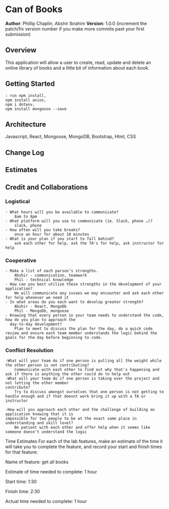 # Can of Books

**Author**: Phillip Chaplin, Abshir Ibrahim
**Version**: 1.0.0 (increment the patch/fix version number if you make more commits past your first submission)

## Overview

This application will allow a user to create, read, update and delete an online library of books and a little bit of information about each book.

## Getting Started
<!-- What are the steps that a user must take in order to build this app on their own machine and get it running? -->
    : run npm install,
    npm install axios,
    npm i dotenv,
    npm install mongoose --save


## Architecture
<!-- Provide a detailed description of the application design. What technologies (languages, libraries, etc) you're using, and any other relevant design information. -->
Javascript, React, Mongoose, MongoDB, Bootstrap, Html, CSS

## Change Log
<!-- Use this area to document the iterative changes made to your application as each feature is successfully implemented. Use time stamps. Here's an example:

01-01-2001 4:59pm - Application now has a fully-functional express server, with a GET route for the location resource. -->

## Estimates
<!-- See below -->

## Credit and Collaborations
<!-- Give credit (and a link) to other people or resources that helped you build this application. -->


### Logistical
    - What hours will you be available to communicate?
        8am to 8pm
    - What platform will you use to communicate (ie. Slack, phone …)?
        slack, phone
    - How often will you take breaks?
        once an hour for about 10 minutes
    - What is your plan if you start to fall behind?
        ask each other for help, ask the TA's for help, ask instructor for help
### Cooperative
    - Make a list of each parson’s strengths.
        Abshir - communication, teamwork
        Phil - technical knowledge
    - How can you best utilize these strengths in the development of your application?
        We will communicate any issues we may encounter and ask each other for help whenever we need it
    - In what areas do you each want to develop greater strength?
        Abshir - React, MongoDb
        Phil - MongoDb, mongoose
    - Knowing that every person in your team needs to understand the code, how do you plan to approach the 
      day-to-day development?
        Plan to meet to discuss the plan for the day, do a quick code review and ensure each team member understands the logic behind the goals for the day before beginning to code.
### Conflict Resolution
    -What will your team do if one person is pulling all the weight while the other person is not contributing?
        Communicate with each other to find out why that's happening and ask if there is anything the other could do to help out
    -What will your team do if one person is taking over the project and not letting the other member 
    contribute?
        Try to discuss amongst ourselves that one person is not getting to handle enough and if that doesnt work bring it up with a TA or instructor

    -How will you approach each other and the challenge of building an application knowing that it is 
    impossible for two people to be at the exact same place in understanding and skill level?
        Be patient with each other and offer help when it seems like someone doesn't understand the logic
    






Time Estimates
For each of the lab features, make an estimate of the time it will take you to complete the feature, and record your start and finish times for that feature:

Name of feature: get all books

Estimate of time needed to complete: 1 hour

Start time: 1:30

Finish time: 2:30

Actual time needed to complete: 1 hour